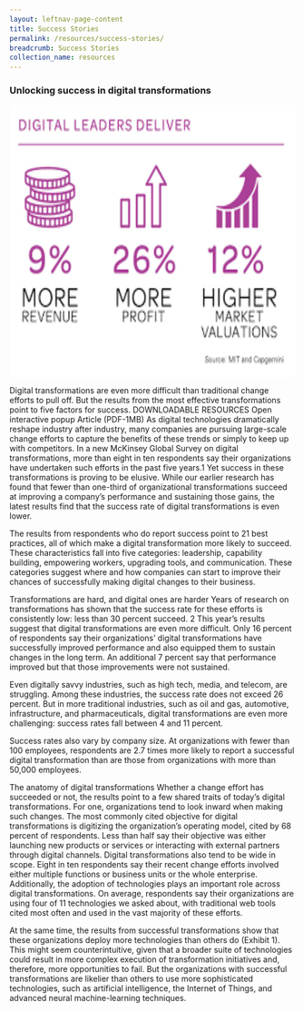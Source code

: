 ```yaml
---
layout: leftnav-page-content
title: Success Stories
permalink: /resources/success-stories/
breadcrumb: Success Stories
collection_name: resources
---
```

<h3>Unlocking success in digital transformations</h3>

<img src="/images/SS.png" align="center" style="width:700px;height:480px;">

Digital transformations are even more difficult than traditional change efforts to pull off. But the results from the most effective transformations point to five factors for success.
DOWNLOADABLE RESOURCES
Open interactive popup
Article (PDF-1MB)
As digital technologies dramatically reshape industry after industry, many companies are pursuing large-scale change efforts to capture the benefits of these trends or simply to keep up with competitors. In a new McKinsey Global Survey on digital transformations, more than eight in ten respondents say their organizations have undertaken such efforts in the past five years.1 Yet success in these transformations is proving to be elusive. While our earlier research has found that fewer than one-third of organizational transformations succeed at improving a company’s performance and sustaining those gains, the latest results find that the success rate of digital transformations is even lower.

The results from respondents who do report success point to 21 best practices, all of which make a digital transformation more likely to succeed. These characteristics fall into five categories: leadership, capability building, empowering workers, upgrading tools, and communication. These categories suggest where and how companies can start to improve their chances of successfully making digital changes to their business.

Transformations are hard, and digital ones are harder
Years of research on transformations has shown that the success rate for these efforts is consistently low: less than 30 percent succeed. 2 This year’s results suggest that digital transformations are even more difficult. Only 16 percent of respondents say their organizations’ digital transformations have successfully improved performance and also equipped them to sustain changes in the long term. An additional 7 percent say that performance improved but that those improvements were not sustained.

Even digitally savvy industries, such as high tech, media, and telecom, are struggling. Among these industries, the success rate does not exceed 26 percent. But in more traditional industries, such as oil and gas, automotive, infrastructure, and pharmaceuticals, digital transformations are even more challenging: success rates fall between 4 and 11 percent.

Success rates also vary by company size. At organizations with fewer than 100 employees, respondents are 2.7 times more likely to report a successful digital transformation than are those from organizations with more than 50,000 employees.

The anatomy of digital transformations
Whether a change effort has succeeded or not, the results point to a few shared traits of today’s digital transformations. For one, organizations tend to look inward when making such changes. The most commonly cited objective for digital transformations is digitizing the organization’s operating model, cited by 68 percent of respondents. Less than half say their objective was either launching new products or services or interacting with external partners through digital channels. Digital transformations also tend to be wide in scope. Eight in ten respondents say their recent change efforts involved either multiple functions or business units or the whole enterprise. Additionally, the adoption of technologies plays an important role across digital transformations. On average, respondents say their organizations are using four of 11 technologies we asked about, with traditional web tools cited most often and used in the vast majority of these efforts.

At the same time, the results from successful transformations show that these organizations deploy more technologies than others do (Exhibit 1). This might seem counterintuitive, given that a broader suite of technologies could result in more complex execution of transformation initiatives and, therefore, more opportunities to fail. But the organizations with successful transformations are likelier than others to use more sophisticated technologies, such as artificial intelligence, the Internet of Things, and advanced neural machine-learning techniques.
